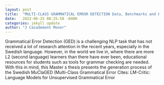 ```yaml
---
layout: post
title:  "MULTI-CLASS GRAMMATICAL ERROR DETECTION Data, Benchmarks and Evaluation Metrics for the First Shared Task on Swedish L2 Data"
date:   2022-06-25 08:25:58 -0400
categories: jekyll update
author: "J Casademont Moner"
---
```

Grammatical Error Detection (GED) is a challenging NLP task that has not received a lot of research attention in the recent years, especially in the Swedish language. However, in the world we live in, where there are more L2 (second language) learners than there have ever been, educational resources for students such as tools for grammar checking are needed. With this in mind, this Master s thesis presents the generation process of the Swedish MuClaGED (Multi-Class Grammatical Error 
Cites: LM-Critic: Language Models for Unsupervised Grammatical Error